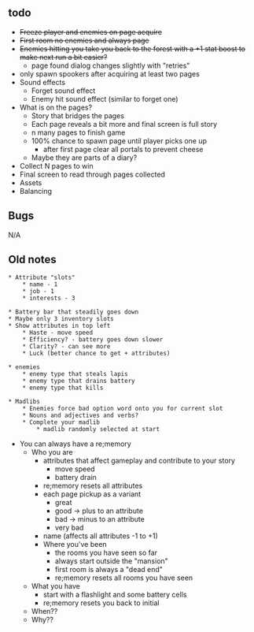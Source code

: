 ## todo

* ~~Freeze player and enemies on page acquire~~
* ~~First room no enemies and always page~~
* ~~Enemies hitting you take you back to the forest with a +1 stat boost to make next run a bit easier?~~
    * page found dialog changes slightly with "retries"
* only spawn spookers after acquiring at least two pages
* Sound effects
    * Forget sound effect
    * Enemy hit sound effect (similar to forget one)
* What is on the pages?
    * Story that bridges the pages
    * Each page reveals a bit more and final screen is full story
    * n many pages to finish game
    * 100% chance to spawn page until player picks one up
        * after first page clear all portals to prevent cheese
    * Maybe they are parts of a diary?
* Collect N pages to win
* Final screen to read through pages collected
* Assets
* Balancing

## Bugs

N/A


## Old notes


    * Attribute "slots"
        * name - 1
        * job - 1
        * interests - 3

    * Battery bar that steadily goes down
    * Maybe only 3 inventory slots
    * Show attributes in top left
        * Haste - move speed
        * Efficiency? - battery goes down slower
        * Clarity? - can see more
        * Luck (better chance to get + attributes)

    * enemies
        * enemy type that steals lapis
        * enemy type that drains battery
        * enemy type that kills

    * Madlibs
        * Enemies force bad option word onto you for current slot
        * Nouns and adjectives and verbs?
        * Complete your madlib
            * madlib randomly selected at start

* You can always have a re;memory
    * Who you are
        * attributes that affect gameplay and contribute to your story
            * move speed
            * battery drain
        * re;memory resets all attributes
        * each page pickup as a variant
            * great
            * good -> plus to an attribute
            * bad -> minus to an attribute
            * very bad
        * name (affects all attributes -1 to +1)
        * Where you've been
            * the rooms you have seen so far
            * always start outside the "mansion"
            * first room is always a "dead end"
            * re;memory resets all rooms you have seen
    * What you have
        * start with a flashlight and some battery cells
        * re;memory resets you back to initial
    * When??
    * Why??

